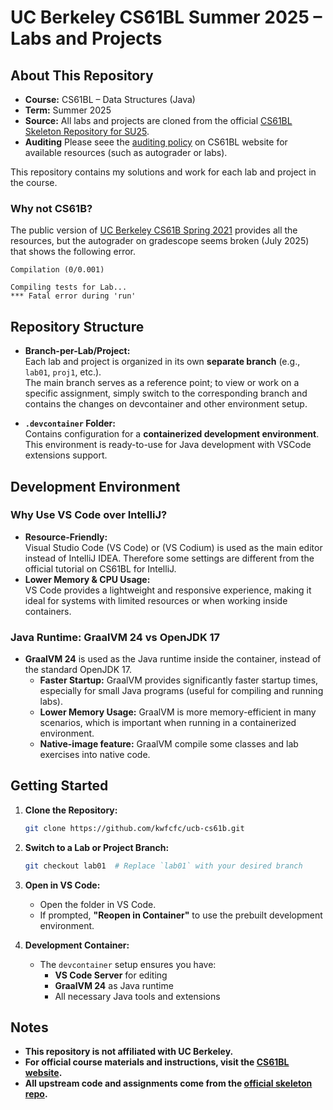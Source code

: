 # UC Berkeley CS61BL Summer 2025 – Labs and Projects


## About This Repository

- **Course:** CS61BL – Data Structures (Java)
- **Term:** Summer 2025
- **Source:** All labs and projects are cloned from the official [CS61BL Skeleton Repository for SU25](https://github.com/cs61bl/skeleton-su25.git).
- **Auditing** Please seee the [auditing policy](https://cs61bl.org/su25/policies/#auditing-61bl) on CS61BL website for available resources (such as autograder or labs).

This repository contains my solutions and work for each lab and project in the course.

### Why not CS61B?

The public version of [UC Berkeley CS61B Spring 2021](https://sp21.datastructur.es/) provides all the resources, but the autograder on gradescope seems broken (July 2025) that shows the following error.

```
Compilation (0/0.001)

Compiling tests for Lab... 
*** Fatal error during 'run'
```

## Repository Structure

- **Branch-per-Lab/Project:**  
  Each lab and project is organized in its own **separate branch** (e.g., `lab01`, `proj1`, etc.).  
  The main branch serves as a reference point; to view or work on a specific assignment, simply switch to the corresponding branch and contains the changes on devcontainer and other environment setup.

- **`.devcontainer` Folder:**  
  Contains configuration for a **containerized development environment**.  
  This environment is ready-to-use for Java development with VSCode extensions support.

## Development Environment

### Why Use VS Code over IntelliJ?

- **Resource-Friendly:**  
  Visual Studio Code (VS Code) or (VS Codium) is used as the main editor instead of IntelliJ IDEA. Therefore some settings are different from the official tutorial on CS61BL for IntelliJ.
- **Lower Memory & CPU Usage:**  
  VS Code provides a lightweight and responsive experience, making it ideal for systems with limited resources or when working inside containers.

### Java Runtime: GraalVM 24 vs OpenJDK 17

- **GraalVM 24** is used as the Java runtime inside the container, instead of the standard OpenJDK 17.
    - **Faster Startup:** GraalVM provides significantly faster startup times, especially for small Java programs (useful for compiling and running labs).
    - **Lower Memory Usage:** GraalVM is more memory-efficient in many scenarios, which is important when running in a containerized environment.
    - **Native-image feature:** GraalVM compile some classes and lab exercises into native code.

## Getting Started

1. **Clone the Repository:**
    ```bash
    git clone https://github.com/kwfcfc/ucb-cs61b.git
    ```
2. **Switch to a Lab or Project Branch:**
    ```bash
    git checkout lab01  # Replace `lab01` with your desired branch
    ```
3. **Open in VS Code:**
    - Open the folder in VS Code.
    - If prompted, **"Reopen in Container"** to use the prebuilt development environment.

4. **Development Container:**
    - The `devcontainer` setup ensures you have:
        - **VS Code Server** for editing
        - **GraalVM 24** as Java runtime
        - All necessary Java tools and extensions

## Notes

- **This repository is not affiliated with UC Berkeley.**
- **For official course materials and instructions, visit the [CS61BL website](https://cs61bl.org/).**
- **All upstream code and assignments come from the [official skeleton repo](https://github.com/cs61bl/skeleton-su25.git).**
